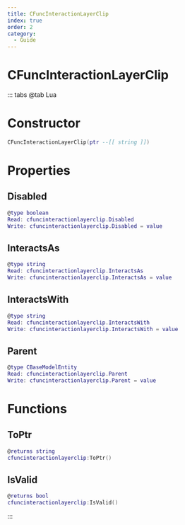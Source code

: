 ```yaml
---
title: CFuncInteractionLayerClip
index: true
order: 2
category:
  - Guide
---
```


# CFuncInteractionLayerClip

::: tabs
@tab Lua
# Constructor
```lua
CFuncInteractionLayerClip(ptr --[[ string ]])
```
# Properties
## Disabled 
```lua
@type boolean
Read: cfuncinteractionlayerclip.Disabled
Write: cfuncinteractionlayerclip.Disabled = value
```
## InteractsAs 
```lua
@type string
Read: cfuncinteractionlayerclip.InteractsAs
Write: cfuncinteractionlayerclip.InteractsAs = value
```
## InteractsWith 
```lua
@type string
Read: cfuncinteractionlayerclip.InteractsWith
Write: cfuncinteractionlayerclip.InteractsWith = value
```
## Parent 
```lua
@type CBaseModelEntity
Read: cfuncinteractionlayerclip.Parent
Write: cfuncinteractionlayerclip.Parent = value
```
# Functions
## ToPtr
```lua
@returns string
cfuncinteractionlayerclip:ToPtr()
```
## IsValid
```lua
@returns bool
cfuncinteractionlayerclip:IsValid()
```

:::
